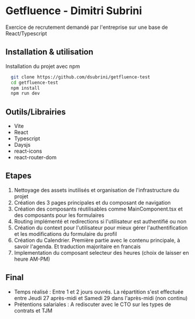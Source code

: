 # Getfluence - Dimitri Subrini

Exercice de recrutement demandé par l'entreprise sur une base de React/Typescript

## Installation & utilisation

Installation du projet avec npm

```bash
  git clone https://github.com/dsubrini/getfluence-test
  cd getfluence-test
  npm install
  npm run dev
```

## Outils/Librairies

- Vite
- React
- Typescript
- Daysjs
- react-icons
- react-router-dom

## Etapes

1. Nettoyage des assets inutilisés et organisation de l'infrastructure du projet
2. Création des 3 pages principales et du composant de navigation
3. Création des composants réutilisables comme MainComponent.tsx et des composants pour les formulaires
4. Routing implémenté et redirections si l'utilisateur est authentifié ou non
5. Création du context pour l'utilisateur pour mieux gérer l'authentification et les modifications du formulaire du profil
6. Création du Calendrier. Première partie avec le contenu principale, à savoir l'agenda. Et traduction majoritaire en francais
7. Implementation du composant selecteur des heures (choix de laisser en heure AM-PM)

## Final

- Temps réalisé : Entre 1 et 2 jours ouvrés. La répartition s'est effectuée entre Jeudi 27 après-midi et Samedi 29 dans l'après-midi (non continu)
- Prétentions salariales : A rediscuter avec le CTO sur les types de contrats et TJM
